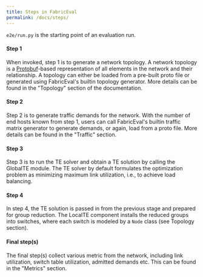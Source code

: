 ```yaml
---
title: Steps in FabricEval
permalink: /docs/steps/
---
```


`e2e/run.py` is the starting point of an evaluation run.

#### Step 1
When invoked, step 1 is to generate a network topology. A network topology is a
[Protobuf](https://github.com/protocolbuffers/protobuf)-based representation of
all elements in the network and their relationship. A topology can either be loaded
from a pre-built proto file or generated using FabricEval's builtin topology generator.
More details can be found in the "Topology" section of the documentation.

#### Step 2
Step 2 is to generate traffic demands for the network. With the number of end hosts
known from step 1, users can call FabricEval's builtin traffic matrix generator
to generate demands, or again, load from a proto file. More details can be found
in the "Traffic" section.

#### Step 3
Step 3 is to run the TE solver and obtain a TE solution by calling the GlobalTE
module. The TE solver by default formulates the optimization problem as
minimizing maximum link utilization, i.e., to achieve load balancing.

#### Step 4
In step 4, the TE solution is passed in from the previous stage and prepared for
group reduction. The LocalTE component installs the reduced groups into switches,
where each switch is modeled by a `Node` class (see Topology section).

#### Final step(s)
The final step(s) collect various metric from the network, including link utilization,
switch table utilization, admitted demands etc. This can be found in the "Metrics"
section.
